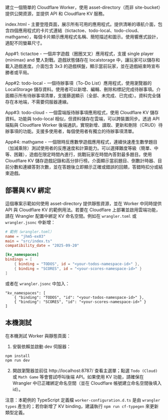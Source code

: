 建立一個簡單的 Cloudflare Worker，使用 asset-directory（而非 site-bucket）提供公開資源，並提供 API 和 Cloudflare KV 服務。

index.html - 主要登陸頁面，展示所有可用的應用程式。提供清晰的導航介面，包含四個應用程式的卡片式連結（tictactoe、todo-local、todo-cloud、mathgame），每個卡片顯示應用程式名稱、簡短描述和圖示。使用響應式設計，適配不同螢幕尺寸。

App#1: tictactoe - 一個井字遊戲（圈圈叉叉）應用程式，支援 single player (minimax) and 雙人對戰。遊戲狀態儲存在 localstorage 中，讓玩家可以儲存和載入遊戲進度。介面包含 3x3 的遊戲棋盤，顯示當前玩家，並在遊戲結束時宣布勝者或平局。

App#2: todo-local - 一個待辦事項（To-Do List）應用程式，使用瀏覽器的 LocalStorage 儲存資料。使用者可以新增、編輯、刪除和標記完成待辦事項。介面顯示所有待辦事項清單，支援篩選顯示（全部、未完成、已完成）。資料完全儲存在本地端，不需要伺服器連線。

App#3: todo-cloud - 一個雲端版待辦事項應用程式，使用 Cloudflare KV 儲存資料。功能與 todo-local 相似，但資料儲存在雲端，可以跨裝置同步。透過 API 端點與 Cloudflare Worker 後端通訊，實現新增、讀取、更新和刪除（CRUD）待辦事項的功能。支援多使用者，每個使用者有獨立的待辦事項清單。

App#4: mathgame - 一個限時反應數學遊戲應用程式，連續快速產生數學題目（加減乘除）測試使用者的反應速度和計算能力。可以選擇難度等級（簡單、中等、困難），遊戲在限定時間內進行，挑戰玩家在時間內答對最多題目。使用 Cloudflare KV 儲存遊戲記錄和高分排行榜。介面顯示當前題目、倒數計時器、目前分數和連續答對次數，並在答題後立即顯示正確或錯誤的回饋，答錯時扣分或結束遊戲。

部署與 KV 綁定
----------------

這個專案示範如何使用 asset-directory 提供靜態資源，並在 Worker 中同時提供 API 與 Cloudflare KV 的範例用法。若要在 Cloudflare 上部署並啟用雲端功能，請在 Wrangler 配置中綁定 KV 命名空間。例如在 `wrangler.toml` 或 `wrangler.jsonc` 中新增：

```toml
# 範例（wrangler.toml）
name = "jhm5-ex03"
main = "src/index.ts"
compatibility_date = "2025-09-20"

[kv_namespaces]
bindings = [
	{ binding = "TODOS", id = "<your-todos-namespace-id>" },
	{ binding = "SCORES", id = "<your-scores-namespace-id>" }
]
```

或者在 `wrangler.jsonc` 中加入：

```jsonc
"kv_namespaces": [
	{ "binding": "TODOS", "id": "<your-todos-namespace-id>" },
	{ "binding": "SCORES", "id": "<your-scores-namespace-id>" }
]
```

本機測試
-------

在本機測試 Worker 與靜態頁面：

1. 安裝依賴並啟動 dev 伺服器：

```bash
npm install
npm run dev
```

2. 開啟瀏覽器並前往 http://localhost:8787/ 查看主選單；點選 `Todo (Cloud)` 或 `Math Game` 等會嘗試呼叫後端 API。如果使用 KV 功能，請確保在 Wrangler 中已正確綁定命名空間（並在 Cloudflare 帳號建立命名空間後填入 id）。

注意：本範例的 TypeScript 定義檔 `worker-configuration.d.ts` 是由 `wrangler types` 產生的；若你新增了 KV binding，建議執行 `npm run cf-typegen` 來更新類型定義。

